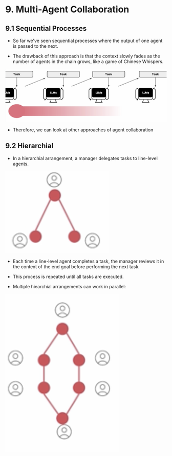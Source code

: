 # 9. Multi-Agent Collaboration

## 9.1 Sequential Processes

- So far we've seen sequential processes where the output of one agent is passed to the next.

- The drawback of this approach is that the context slowly fades as the number of agents in the chain grows, like a game of Chinese Whispers.

![](./resources/sequential-processes.png)

- Therefore, we can look at other approaches of agent collaboration

## 9.2 Hierarchial

- In a hierarchial arrangement, a manager delegates tasks to line-level agents. 

![](./resources/hierarchial.png)

- Each time a line-level agent completes a task, the manager reviews it in the context of the end goal before performing the next task.

- This process is repeated until all tasks are executed.

- Multiple hiearchial arrangements can work in parallel:

![](./resources/hierarchial-parallel.png)